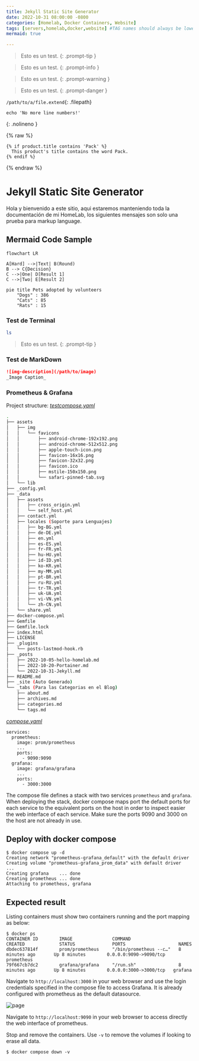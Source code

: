 ```yaml
---
title: Jekyll Static Site Generator
date: 2022-10-31 08:00:00 -0800
categories: [Homelab, Docker Containers, Website]
tags: [servers,homelab,docker,website] #TAG names should always be lowercase.
mermaid: true

---
```


> Esto es un test. 
{: .prompt-tip }

> Esto es un test. 
{: .prompt-info }

> Esto es un test. 
{: .prompt-warning }

> Esto es un test. 
{: .prompt-danger }

`/path/to/a/file.extend`{: .filepath}

```shell
echo 'No more line numbers!'
```
{: .nolineno }

{% raw %}
```liquid
{% if product.title contains 'Pack' %}
  This product's title contains the word Pack.
{% endif %}
```
{% endraw %}

# Jekyll Static Site Generator

Hola y bienvenido a este sitio, aqui estaremos manteniendo toda la documentación de mi HomeLab, los siguientes mensajes son solo una prueba para markup language.

## Mermaid Code Sample

```mermaid
flowchart LR

A[Hard] -->|Text| B(Round)
B --> C{Decision}
C -->|One| D[Result 1]
C -->|Two| E[Result 2]
```
```mermaid
pie title Pets adopted by volunteers
    "Dogs" : 386
    "Cats" : 85
    "Rats" : 15
```
### Test de Terminal


```bash
ls
```
> Esto es un test. 
{: .prompt-tip }

### Test de MarkDown

```markdown
![img-description](/path/to/image)
_Image Caption_
```

### Prometheus & Grafana

Project structure:
[_testcompose.yaml_](compose.yaml) 
```bash
.
├── assets
│   ├── img
│   │   └── favicons
│   │       ├── android-chrome-192x192.png
│   │       ├── android-chrome-512x512.png
│   │       ├── apple-touch-icon.png
│   │       ├── favicon-16x16.png
│   │       ├── favicon-32x32.png
│   │       ├── favicon.ico
│   │       ├── mstile-150x150.png
│   │       └── safari-pinned-tab.svg
│   └── lib
├── _config.yml
├── _data
│   ├── assets
│   │   ├── cross_origin.yml
│   │   └── self_host.yml
│   ├── contact.yml
│   ├── locales (Soporte para Lenguajes)
│   │   ├── bg-BG.yml
│   │   ├── de-DE.yml
│   │   ├── en.yml
│   │   ├── es-ES.yml
│   │   ├── fr-FR.yml
│   │   ├── hu-HU.yml
│   │   ├── id-ID.yml
│   │   ├── ko-KR.yml
│   │   ├── my-MM.yml
│   │   ├── pt-BR.yml
│   │   ├── ru-RU.yml
│   │   ├── tr-TR.yml
│   │   ├── uk-UA.yml
│   │   ├── vi-VN.yml
│   │   └── zh-CN.yml
│   └── share.yml
├── docker-compose.yml
├── Gemfile
├── Gemfile.lock
├── index.html
├── LICENSE
├── _plugins
│   └── posts-lastmod-hook.rb
├── _posts
│   ├── 2022-10-05-hello-homelab.md
│   ├── 2022-10-20-Portainer.md
│   └── 2022-10-31-Jekyll.md
├── README.md
├── _site (Auto Generado)
└── _tabs (Para las Categorias en el Blog)
    ├── about.md
    ├── archives.md
    ├── categories.md
    └── tags.md

```

[_compose.yaml_](compose.yaml)
```
services:
  prometheus:
    image: prom/prometheus
    ...
    ports:
      - 9090:9090
  grafana:
    image: grafana/grafana
    ...
    ports:
      - 3000:3000
```
The compose file defines a stack with two services `prometheus` and `grafana`.
When deploying the stack, docker compose maps port the default ports for each service to the equivalent ports on the host in order to inspect easier the web interface of each service.
Make sure the ports 9090 and 3000 on the host are not already in use.

## Deploy with docker compose

```
$ docker compose up -d
Creating network "prometheus-grafana_default" with the default driver
Creating volume "prometheus-grafana_prom_data" with default driver
...
Creating grafana    ... done
Creating prometheus ... done
Attaching to prometheus, grafana

```

## Expected result

Listing containers must show two containers running and the port mapping as below:
```
$ docker ps
CONTAINER ID        IMAGE               COMMAND                  CREATED             STATUS              PORTS                    NAMES
dbdec637814f        prom/prometheus     "/bin/prometheus --c…"   8 minutes ago       Up 8 minutes        0.0.0.0:9090->9090/tcp   prometheus
79f667cb7dc2        grafana/grafana     "/run.sh"                8 minutes ago       Up 8 minutes        0.0.0.0:3000->3000/tcp   grafana
```

Navigate to `http://localhost:3000` in your web browser and use the login credentials specified in the compose file to access Grafana. It is already configured with prometheus as the default datasource.

![page](output.jpg)

Navigate to `http://localhost:9090` in your web browser to access directly the web interface of prometheus.

Stop and remove the containers. Use `-v` to remove the volumes if looking to erase all data.
```
$ docker compose down -v
```